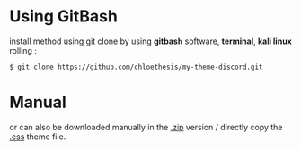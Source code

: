 # Using GitBash

install method using git clone by using **gitbash** software, **terminal**, **kali linux** rolling :
```console
$ git clone https://github.com/chloethesis/my-theme-discord.git
```

# Manual

or can also be downloaded manually in the <a href="https://github.com/chloethesis/my-theme-discord/archive/refs/heads/main.zip">.zip</a> version / directly copy the <a href="https://raw.githubusercontent.com/chloethesis/my-theme-discord/main/stresser-theme.css">.css</a> theme file.
